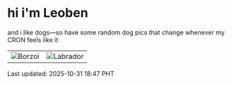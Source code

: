 # hi i'm Leoben

and i like dogs—so have some random dog pics that change whenever my CRON feels like it

|  |  |
|--------|----------|
| ![Borzoi](https://random-dog-vercel.vercel.app/api/random-borzoi?v=1761907671) | ![Labrador](https://random-dog-vercel.vercel.app/api/random-labrador?v=1761907671) |

Last updated: 2025-10-31 18:47 PHT
